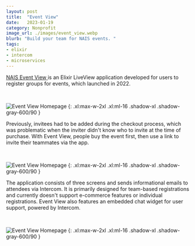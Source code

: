 ```yaml
---
layout: post
title:  "Event View"
date:   2023-01-19
category: Nonprofit
image_url: ./images/event_view.webp
blurb: "Build your team for NAIS events. "
tags:
- elixir
- intercom
- microservices
---
```



<ins>[NAIS Event View](https://events.nais.org) </ins> is an Elixir LiveView application developed for users to register groups for events, which launched in 2022.

&nbsp;

![Event View Homepage](/images/event_view_screenshot1.png "Event View Homepage")
{: .xl:max-w-2xl .xl:ml-16 .shadow-xl .shadow-gray-600/90  }
&nbsp;

Previously, invitees had to be added during the checkout process, which was problematic when the inviter didn't know who to invite at the time of purchase. With Event View, people buy the event first, then use a link to invite their teammates via the app.

&nbsp;

![Event View Homepage](/images/event_view_screenshot2.png "Event View Event Listing")
{: .xl:max-w-2xl .xl:ml-16 .shadow-xl .shadow-gray-600/90  }
&nbsp;

The application consists of three screens and sends informational emails to attendees via Intercom. It is primarily designed for team-based registrations and currently doesn't support e-commerce features or individual registrations. Event View also features an embedded chat widget for user support, powered by Intercom.

&nbsp;

![Event View Homepage](/images/event_view_invitation.gif "Event View Invitations")
{: .xl:max-w-2xl .xl:ml-16 .shadow-xl .shadow-gray-600/90  }

&nbsp;
